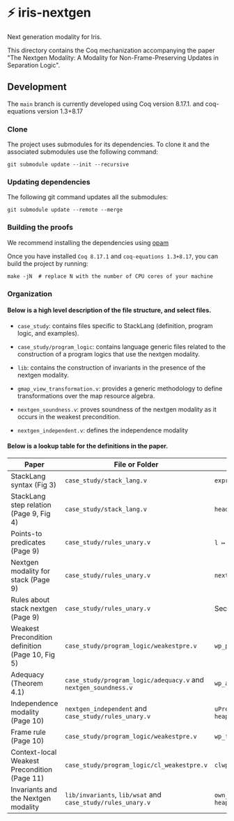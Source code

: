 # ⚡️ iris-nextgen

Next generation modality for Iris.

This directory contains the Coq mechanization accompanying the paper
"The Nextgen Modality: A Modality for Non-Frame-Preserving Updates in
Separation Logic".

## Development

The `main` branch is currently developed using Coq version 8.17.1. and coq-equations version 1.3+8.17

### Clone

The project uses submodules for its dependencies. To clone it and the
associated submodules use the following command:

```
git submodule update --init --recursive
```

### Updating dependencies

The following git command updates all the submodules:

```
git submodule update --remote --merge
```
### Building the proofs 

We recommend installing the dependencies using [opam](https://opam.ocaml.org/)

Once you have installed `Coq 8.17.1` and `coq-equations 1.3+8.17`, you can build the project by running:
```
make -jN  # replace N with the number of CPU cores of your machine
```

### Organization 

#### Below is a high level description of the file structure, and select files.

- `case_study`: contains files specific to StackLang (definition, program logic, and examples).

- `case_study/program_logic`: contains language generic files related to the construction of a program logics that use the nextgen modality.

- `lib`: contains the construction of invariants in the presence of the nextgen modality.

- `gmap_view_transformation.v`: provides a generic methodology to define transformations over the map resource algebra.

- `nextgen_soundness.v`: proves soundness of the nextgen modality as it occurs in the weakest precondition.

- `nextgen_independent.v`: defines the independence modality

#### Below is a lookup table for the definitions in the paper.

| Paper                                            | File or Folder                                                  | Name                                                     |
|--------------------------------------------------|-----------------------------------------------------------------|----------------------------------------------------------|
| StackLang syntax (Fig 3)                         | `case_study/stack_lang.v`                                       | `expr`                                                   |
| StackLang step relation (Page 9, Fig 4)          | `case_study/stack_lang.v`                                       | `head_step`                                              |
| Points-to predicates (Page 9)                    | `case_study/rules_unary.v`                                      | `l ↦ v`, `i @@ l ↦ v`, `[size] n`                       |
| Nextgen modality for stack (Page 9)              | `case_study/rules_unary.v`                                      | `next_state`                                             |
| Rules about stack nextgen (Page 9)               | `case_study/rules_unary.v`                                      | Section `heapG_nextgen_updates`                          |
| Weakest Precondition definition (Page 10, Fig 5) | `case_study/program_logic/weakestpre.v`                         | `wp_pre`                                                 |
| Adequacy (Theorem 4.1)                           | `case_study/program_logic/adequacy.v` and `nextgen_soundness.v` | `wp_adequacy_no_lc_single_thread`                        |
| Independence modality (Page 10)                  | `nextgen_independent` and `case_study/rules_unary.v`            | `uPred_bnextgen_ind` and Section `heapG_nextgen_updates` |
| Frame rule (Page 10)                             | `case_study/program_logic/weakestpre.v`                         | `wp_frame_l`                                             |
| Context-local Weakest Precondition (Page 11)     | `case_study/program_logic/cl_weakestpre.v`                      | `clwp`                                                   |
| Invariants and the Nextgen modality              | `lib/invariants`, `lib/wsat` and `case_study/rules_unary.v`     | `own_inv_alloc` and Section `heapG_nextgen_updates`      |

